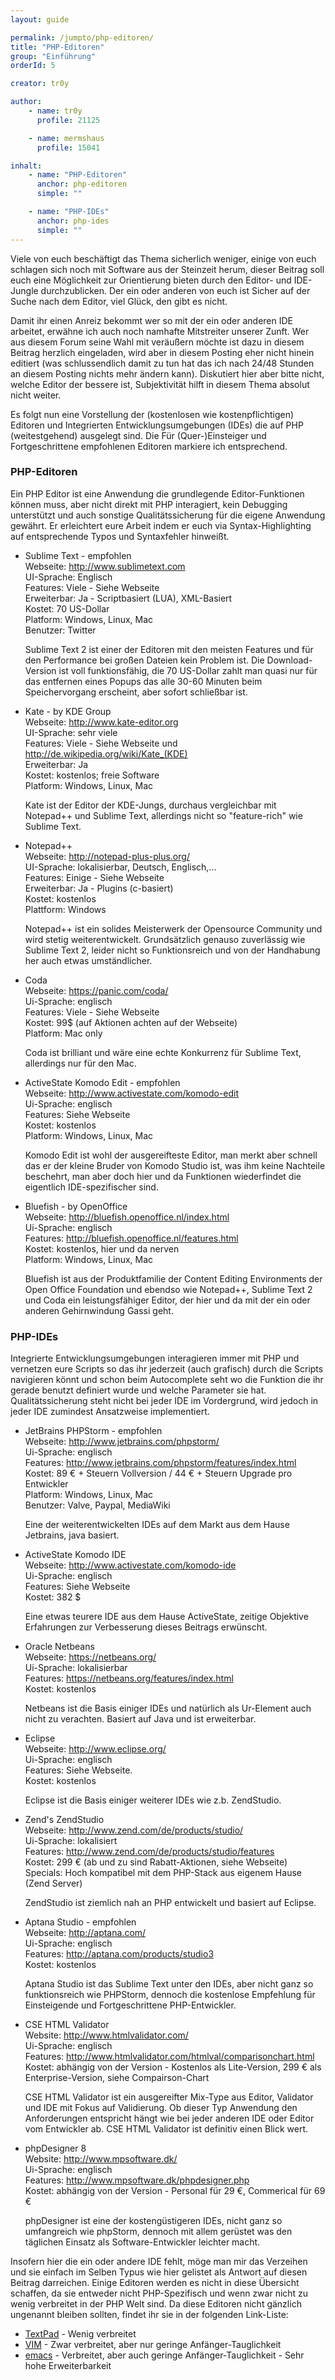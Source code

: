 ```yaml
---
layout: guide

permalink: /jumpto/php-editoren/
title: "PHP-Editoren"
group: "Einführung"
orderId: 5

creator: tr0y

author:
    - name: tr0y
      profile: 21125

    - name: mermshaus
      profile: 15041

inhalt:
    - name: "PHP-Editoren"
      anchor: php-editoren
      simple: ""

    - name: "PHP-IDEs"
      anchor: php-ides
      simple: ""
---
```


Viele von euch beschäftigt das Thema sicherlich weniger, einige von euch schlagen sich noch mit Software aus der Steinzeit herum, dieser Beitrag soll euch eine Möglichkeit zur Orientierung bieten durch den Editor- und IDE-Jungle durchzublicken. Der ein oder anderen von euch ist Sicher auf der Suche nach dem Editor, viel Glück, den gibt es nicht.

Damit ihr einen Anreiz bekommt wer so mit der ein oder anderen IDE arbeitet, erwähne ich auch noch namhafte Mitstreiter unserer Zunft. Wer aus diesem Forum seine Wahl mit veräußern möchte ist dazu in diesem Beitrag herzlich eingeladen, wird aber in diesem Posting eher nicht hinein editiert (was schlussendlich damit zu tun hat das ich nach 24/48 Stunden an diesem Posting nichts mehr ändern kann). Diskutiert hier aber bitte nicht, welche Editor der bessere ist, Subjektivität hilft in diesem Thema absolut nicht weiter.

Es folgt nun eine Vorstellung der (kostenlosen wie kostenpflichtigen) Editoren und Integrierten Entwicklungsumgebungen (IDEs) die auf PHP (weitestgehend) ausgelegt sind. Die Für (Quer-)Einsteiger und Fortgeschrittene empfohlenen Editoren markiere ich entsprechend.

### PHP-Editoren

Ein PHP Editor ist eine Anwendung die grundlegende Editor-Funktionen können muss, aber nicht direkt mit PHP interagiert, kein Debugging unterstützt und auch sonstige Qualitätssicherung für die eigene Anwendung gewährt. Er erleichtert eure Arbeit indem er euch via Syntax-Highlighting auf entsprechende Typos und Syntaxfehler hinweißt.

- <div>Sublime Text - empfohlen<br/>
  Webseite: <a href="http://www.sublimetext.com">http://www.sublimetext.com</a><br/>
  UI-Sprache: Englisch<br/>
  Features: Viele - Siehe Webseite<br/>
  Erweiterbar: Ja - Scriptbasiert (LUA), XML-Basiert<br/>
  Kostet: 70 US-Dollar<br/>
  Platform: Windows, Linux, Mac<br/>
  Benutzer: Twitter</div>

  Sublime Text 2 ist einer der Editoren mit den meisten Features und für den Performance bei großen Dateien kein Problem ist. Die Download-Version ist voll funktionsfähig, die 70 US-Dollar zahlt man quasi nur für das entfernen eines Popups das alle 30-60 Minuten beim Speichervorgang erscheint, aber sofort schließbar ist.
- <div>Kate - by KDE Group<br/>
  Webseite: <a href="http://www.kate-editor.org">http://www.kate-editor.org</a><br/>
  UI-Sprache: sehr viele<br/>
  Features: Viele - Siehe Webseite und <a href="http://de.wikipedia.org/wiki/Kate_(KDE)">http://de.wikipedia.org/wiki/Kate_(KDE)</a><br/>
  Erweiterbar: Ja<br/>
  Kostet: kostenlos; freie Software<br/>
  Platform: Windows, Linux, Mac</div>

  Kate ist der Editor der KDE-Jungs, durchaus vergleichbar mit Notepad++ und Sublime Text, allerdings nicht so "feature-rich" wie Sublime Text.
- <div>Notepad++<br/>
  Webseite: <a href="http://notepad-plus-plus.org/">http://notepad-plus-plus.org/</a><br/>
  UI-Sprache: lokalisierbar, Deutsch, Englisch,...<br/>
  Features: Einige - Siehe Webseite<br/>
  Erweiterbar: Ja - Plugins (c-basiert)<br/>
  Kostet: kostenlos<br/>
  Plattform: Windows</div>

  Notepad++ ist ein solides Meisterwerk der Opensource Community und wird stetig weiterentwickelt. Grundsätzlich genauso zuverlässig wie Sublime Text 2, leider nicht so Funktionsreich und von der Handhabung her auch etwas umständlicher.
- <div>Coda<br/>
  Webseite: <a href="https://panic.com/coda/">https://panic.com/coda/</a><br/>
  Ui-Sprache: englisch<br/>
  Features: Viele - Siehe Webseite<br/>
  Kostet: 99$ (auf Aktionen achten auf der Webseite)<br/>
  Platform: Mac only</div>

  Coda ist brilliant und wäre eine echte Konkurrenz für Sublime Text, allerdings nur für den Mac.
- <div>ActiveState Komodo Edit - empfohlen<br/>
  Webseite: <a href="http://www.activestate.com/komodo-edit">http://www.activestate.com/komodo-edit</a><br/>
  Ui-Sprache: englisch<br/>
  Features: Siehe Webseite<br/>
  Kostet: kostenlos<br/>
  Platform: Windows, Linux, Mac</div>

  Komodo Edit ist wohl der ausgereifteste Editor, man merkt aber schnell das er der kleine Bruder von Komodo Studio ist, was ihm keine Nachteile beschehrt, man aber doch hier und da Funktionen wiederfindet die eigentlich IDE-spezifischer sind.
- <div>Bluefish - by OpenOffice<br/>
  Webseite: <a href="http://bluefish.openoffice.nl/index.html">http://bluefish.openoffice.nl/index.html</a><br/>
  Ui-Sprache: englisch<br/>
  Features: <a href="http://bluefish.openoffice.nl/features.html">http://bluefish.openoffice.nl/features.html</a><br/>
  Kostet: kostenlos, hier und da nerven<br/>
  Platform: Windows, Linux, Mac</div>

  Bluefish ist aus der Produktfamilie der Content Editing Environments der Open Office Foundation und ebendso wie Notepad++, Sublime Text 2 und Coda ein leistungsfähiger Editor, der hier und da mit der ein oder anderen Gehirnwindung Gassi geht.



### PHP-IDEs

Integrierte Entwicklungsumgebungen interagieren immer mit PHP und vernetzen eure Scripts so das ihr jederzeit (auch grafisch) durch die Scripts navigieren könnt und schon beim Autocomplete seht wo die Funktion die ihr gerade benutzt definiert wurde und welche Parameter sie hat. Qualitätssicherung steht nicht bei jeder IDE im Vordergrund, wird jedoch in jeder IDE zumindest Ansatzweise implementiert.

- <div>JetBrains PHPStorm - empfohlen<br/>
  Webseite: <a href="http://www.jetbrains.com/phpstorm/">http://www.jetbrains.com/phpstorm/</a><br/>
  Ui-Sprache: englisch<br/>
  Features: <a href="http://www.jetbrains.com/phpstorm/features/index.html">http://www.jetbrains.com/phpstorm/features/index.html</a><br/>
  Kostet: 89 € + Steuern Vollversion / 44 € + Steuern Upgrade pro Entwickler<br/>
  Platform: Windows, Linux, Mac<br/>
  Benutzer: Valve, Paypal, MediaWiki</div>

  Eine der weiterentwickelten IDEs auf dem Markt aus dem Hause Jetbrains, java basiert.
- <div>ActiveState Komodo IDE<br/>
  Webseite: <a href="http://www.activestate.com/komodo-ide">http://www.activestate.com/komodo-ide</a><br/>
  Ui-Sprache: englisch<br/>
  Features: Siehe Webseite<br/>
  Kostet: 382 $</div>

  Eine etwas teurere IDE aus dem Hause ActiveState, zeitige Objektive Erfahrungen zur Verbesserung dieses Beitrags erwünscht.
- <div>Oracle Netbeans<br/>
  Webseite: <a href="https://netbeans.org/">https://netbeans.org/</a><br/>
  Ui-Sprache: lokalisierbar<br/>
  Features: <a href="https://netbeans.org/features/index.html">https://netbeans.org/features/index.html</a><br/>
  Kostet: kostenlos</div>

  Netbeans ist die Basis einiger IDEs und natürlich als Ur-Element auch nicht zu verachten. Basiert auf Java und ist erweiterbar.
- <div>Eclipse<br/>
  Webseite: <a href="http://www.eclipse.org/">http://www.eclipse.org/</a><br/>
  Ui-Sprache: englisch<br/>
  Features: Siehe Webseite.<br/>
  Kostet: kostenlos</div>

  Eclipse ist die Basis einiger weiterer IDEs wie z.b. ZendStudio.
- <div>Zend's ZendStudio<br/>
  Webseite: <a href="http://www.zend.com/de/products/studio/">http://www.zend.com/de/products/studio/</a><br/>
  Ui-Sprache: lokalisiert<br/>
  Features: <a href="http://www.zend.com/de/products/studio/features">http://www.zend.com/de/products/studio/features</a><br/>
  Kostet: 299 € (ab und zu sind Rabatt-Aktionen, siehe Webseite)<br/>
  Specials: Hoch kompatibel mit dem PHP-Stack aus eigenem Hause (Zend Server)</div>

  ZendStudio ist ziemlich nah an PHP entwickelt und basiert auf Eclipse.
- <div>Aptana Studio - empfohlen<br/>
  Webseite: <a href="http://aptana.com/">http://aptana.com/</a><br/>
  Ui-Sprache: englisch<br/>
  Features: <a href="http://aptana.com/products/studio3">http://aptana.com/products/studio3</a><br/>
  Kostet: kostenlos</div>

  Aptana Studio ist das Sublime Text unter den IDEs, aber nicht ganz so funktionsreich wie PHPStorm, dennoch die kostenlose Empfehlung für Einsteigende und Fortgeschrittene PHP-Entwickler.
- <div>CSE HTML Validator<br/>
  Website: <a href="http://www.htmlvalidator.com/">http://www.htmlvalidator.com/</a><br/>
  Ui-Sprache: englisch<br/>
  Features: <a href="http://www.htmlvalidator.com/htmlval/comparisonchart.html">http://www.htmlvalidator.com/htmlval/comparisonchart.html</a><br/>
  Kostet: abhängig von der Version - Kostenlos als Lite-Version, 299 € als Enterprise-Version, siehe Compairson-Chart</div>

  CSE HTML Validator ist ein ausgereifter Mix-Type aus Editor, Validator und IDE mit Fokus auf Validierung. Ob dieser Typ Anwendung den Anforderungen entspricht hängt wie bei jeder anderen IDE oder Editor vom Entwickler ab. CSE HTML Validator ist definitiv einen Blick wert.
- <div>phpDesigner 8<br/>
  Website: <a href="http://www.mpsoftware.dk/">http://www.mpsoftware.dk/</a><br/>
  Ui-Sprache: englisch<br/>
  Features: <a href="http://www.mpsoftware.dk/phpdesigner.php">http://www.mpsoftware.dk/phpdesigner.php</a><br/>
  Kostet: abhängig von der Version - Personal für 29 €, Commerical für 69 €</div>

  phpDesigner ist eine der kostengüstigeren IDEs, nicht ganz so umfangreich wie phpStorm, dennoch mit allem gerüstet was den täglichen Einsatz als Software-Entwickler leichter macht.

Insofern hier die ein oder andere IDE fehlt, möge man mir das Verzeihen und sie einfach im Selben Typus wie hier gelistet als Antwort auf diesen Beitrag darreichen. Einige Editoren werden es nicht in diese Übersicht schaffen, da sie entweder nicht PHP-Spezifisch und wenn zwar nicht zu wenig verbreitet in der PHP Welt sind. Da diese Editoren nicht gänzlich ungenannt bleiben sollten, findet ihr sie in der folgenden Link-Liste:

- [TextPad](http://www.textpad.com/products/textpad/index.html) - Wenig verbreitet
- [VIM](http://www.vim.org/index.php) - Zwar verbreitet, aber nur geringe Anfänger-Tauglichkeit
- [emacs](http://www.gnu.org/software/emacs/) - Verbreitet, aber auch geringe Anfänger-Tauglichkeit - Sehr hohe Erweiterbarkeit
